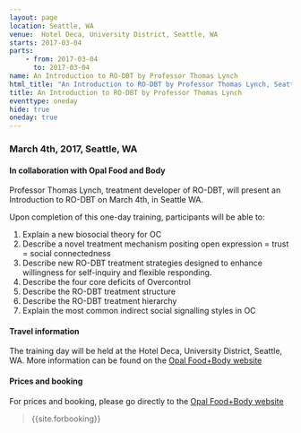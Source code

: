 ```yaml
---
layout: page
location: Seattle, WA
venue:  Hotel Deca, University District, Seattle, WA
starts: 2017-03-04
parts:
    - from: 2017-03-04
      to: 2017-03-04
name: An Introduction to RO-DBT by Professor Thomas Lynch
html_title: "An Introduction to RO-DBT by Professor Thomas Lynch, Seattle, WA"
title: An Introduction to RO-DBT by Professor Thomas Lynch
eventtype: oneday
hide: true
oneday: true
---
```


### March 4th, 2017, Seattle, WA

#### In collaboration with Opal Food and Body
Professor Thomas Lynch, treatment developer of RO-DBT, will present an Introduction to RO-DBT on March 4th, in Seattle WA. 

Upon completion of this one-day training, participants will be able to: 
1.	Explain a new biosocial theory for OC 
2.	Describe a novel treatment mechanism positing open expression = trust = social connectedness 
3.	Describe new RO-DBT treatment strategies designed to enhance willingness for self-inquiry and flexible responding.
4.	Describe the four core deficits of Overcontrol
5.	Describe the RO-DBT treatment structure
6.	Describe the RO-DBT treatment hierarchy
7.	Explain the most common indirect social signalling styles in OC


#### Travel information
The training day will be held at the Hotel Deca, University District, Seattle, WA. More information can be found on the [Opal Food+Body website](http://www.opalfoodandbody.com/event/introduction-radically-open-dbt/)

#### Prices and booking
For prices and booking, please go directly to the [Opal Food+Body website](http://www.opalfoodandbody.com/?p=26246&post_type=tribe_events&preview=1&_ppp=604ffaa09d)


> {{site.forbooking}}

